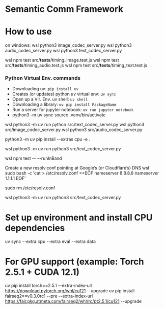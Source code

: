 # Semantic Comm Framework

# How to use
on windows:
wsl python3 image_codec_server.py
wsl python3 audio_codec_server.py
wsl python3 text_codec_server.py

wsl npm test src/__tests__/timing_image.test.js
wsl npm test src/__tests__/timing_audio.test.js
wsl npm test src/__tests__/timing_text.test.js

### Python Virtual Env. commands
- Downloading uv: `pip install uv`
- Creates (or updates) python uv virtual env: `uv sync`
- Open up a Vir. Env. uv shell: `uv shell`
- Downloading a library: `uv pip install PackageName`
- Run a server for jupyter notebook: `uv run jupyter notebook`
- python3 -m uv sync
source .venv/bin/activate

wsl python3 -m uv run python src/text_codec_server.py
wsl python3 src/image_codec_server.py
wsl python3 src/audio_codec_server.py

python3 -m uv pip install --extras cpu -e .

wsl python3 -m uv run python3 src/text_codec_server.py

wsl npm test -- --runInBand



Create a new resolv.conf pointing at Google’s (or Cloudflare’s) DNS
wsl sudo bash -c 'cat > /etc/resolv.conf <<EOF
nameserver 8.8.8.8
nameserver 1.1.1.1
EOF'


sudo rm /etc/resolv.conf


wsl python3 -m uv run python3 src/text_codec_server.py

# Set up environment and install CPU dependencies
uv sync --extra cpu --extra eval --extra data

# For GPU support (example: Torch 2.5.1 + CUDA 12.1)
uv pip install torch==2.5.1 --extra-index-url https://download.pytorch.org/whl/cu121 --upgrade
uv pip install fairseq2==v0.3.0rc1 --pre --extra-index-url https://fair.pkg.atmeta.com/fairseq2/whl/rc/pt2.5.1/cu121 --upgrade